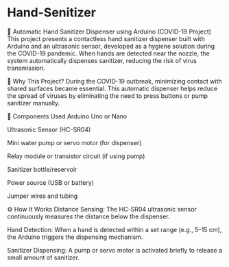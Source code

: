 # Hand-Senitizer
🧴 Automatic Hand Sanitizer Dispenser using Arduino (COVID-19 Project)
This project presents a contactless hand sanitizer dispenser built with Arduino and an ultrasonic sensor, developed as a hygiene solution during the COVID-19 pandemic. When hands are detected near the nozzle, the system automatically dispenses sanitizer, reducing the risk of virus transmission.

🦠 Why This Project?
During the COVID-19 outbreak, minimizing contact with shared surfaces became essential. This automatic dispenser helps reduce the spread of viruses by eliminating the need to press buttons or pump sanitizer manually.

🧰 Components Used
Arduino Uno or Nano

Ultrasonic Sensor (HC-SR04)

Mini water pump or servo motor (for dispenser)

Relay module or transistor circuit (if using pump)

Sanitizer bottle/reservoir

Power source (USB or battery)

Jumper wires and tubing

⚙️ How It Works
Distance Sensing: The HC-SR04 ultrasonic sensor continuously measures the distance below the dispenser.

Hand Detection: When a hand is detected within a set range (e.g., 5–15 cm), the Arduino triggers the dispensing mechanism.

Sanitizer Dispensing: A pump or servo motor is activated briefly to release a small amount of sanitizer.
